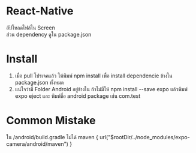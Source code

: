 # React-Native

อัปโหลดไฟล์ใน Screen <br>
ส่วน dependency ดูใน package.json

# Install
 
 1. เมื่อ pull โปรเจคแล้ว ให้พิมพ์ npm install  เพื่อ install dependencie ข้างใน package.json ทั้งหมด
 2. แน่ใจว่ามี Folder Android อยู่ข้างใน ถ้าไม่มีให้ npm install --save expo แล้วพิมพ์ expo eject และ พิมพ์ชื่อ android package เช่น com.test


 # Common Mistake

ใน /android/build.gradle  ไม่ได้ 
 maven { url("$rootDir/../node_modules/expo-camera/android/maven") }
 
